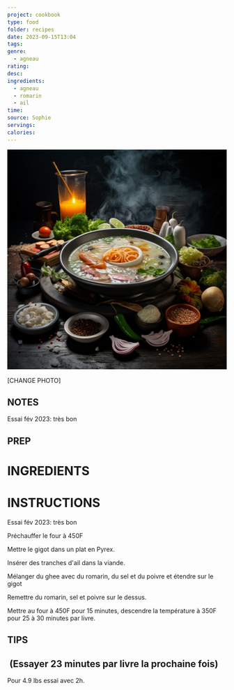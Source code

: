 ```yaml
---
project: cookbook
type: food
folder: recipes
date: 2023-09-15T13:04
tags: 
genre:
  - agneau
rating: 
desc: 
ingredients:
  - agneau
  - romarin
  - ail
time: 
source: Sophie
servings: 
calories:
---
```


![IMAGE](_default.png)


[CHANGE PHOTO]


## NOTES

Essai fév 2023: très bon



## PREP


# INGREDIENTS


# INSTRUCTIONS

Essai fév 2023: très bon

Préchauffer le four à 450F

Mettre le gigot dans un plat en Pyrex.

Insérer des tranches d'ail dans la viande.

Mélanger du ghee avec du romarin, du sel et du poivre et étendre sur le gigot

Remettre du romarin, sel et poivre sur le dessus.

Mettre au four à 450F pour 15 minutes, descendre la température à 350F pour 25 à 30 minutes par livre.



## TIPS


##  (Essayer 23 minutes par livre la prochaine fois)

Pour 4.9 lbs essai avec 2h.




